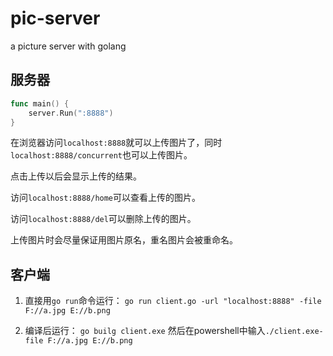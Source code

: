 # pic-server
a picture server with golang

## 服务器

```go
func main() {
	server.Run(":8888")
}
```

在浏览器访问`localhost:8888`就可以上传图片了，同时`localhost:8888/concurrent`也可以上传图片。

点击上传以后会显示上传的结果。

访问`localhost:8888/home`可以查看上传的图片。

访问`localhost:8888/del`可以删除上传的图片。

上传图片时会尽量保证用图片原名，重名图片会被重命名。

## 客户端

1. 直接用`go run`命令运行：
```go run client.go -url "localhost:8888" -file F://a.jpg E://b.png```

2. 编译后运行：
```go builg client.exe```
然后在powershell中输入`./client.exe-file F://a.jpg E://b.png`

